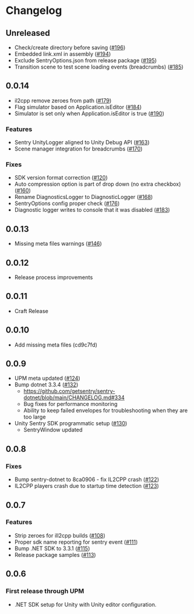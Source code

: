 # Changelog

## Unreleased

- Check/create directory before saving ([#196](https://github.com/getsentry/sentry-unity/pull/196))
- Embedded link.xml in assembly ([#194](https://github.com/getsentry/sentry-unity/pull/194))
- Exclude SentryOptions.json from release package ([#195](https://github.com/getsentry/sentry-unity/pull/195))
- Transition scene to test scene loading events (breadcrumbs) ([#185](https://github.com/getsentry/sentry-unity/pull/185))

## 0.0.14

- il2cpp remove zeroes from path ([#179](https://github.com/getsentry/sentry-unity/pull/179))
- Flag simulator based on Application.isEditor ([#184](https://github.com/getsentry/sentry-unity/pull/184))
- Simulator is set only when Application.isEditor is true ([#190](https://github.com/getsentry/sentry-unity/pull/190))

### Features

- Sentry UnityLogger aligned to Unity Debug API ([#163](https://github.com/getsentry/sentry-unity/pull/163))
- Scene manager integration for breadcrumbs ([#170](https://github.com/getsentry/sentry-unity/pull/170))

### Fixes

- SDK version format correction ([#120](https://github.com/getsentry/sentry-unity/pull/120))
- Auto compression option is part of drop down (no extra checkbox) ([#160](https://github.com/getsentry/sentry-unity/pull/160))
- Rename DiagnosticsLogger to DiagnosticLogger ([#168](https://github.com/getsentry/sentry-unity/pull/168))
- SentryOptions config proper check ([#176](https://github.com/getsentry/sentry-unity/pull/176))
- Diagnostic logger writes to console that it was disabled ([#183](https://github.com/getsentry/sentry-unity/pull/183))

## 0.0.13

- Missing meta files warnings ([#146](https://github.com/getsentry/sentry-unity/pull/146))

## 0.0.12

- Release process improvements

## 0.0.11

- Craft Release

## 0.0.10

- Add missing meta files (cd9c7fd)

## 0.0.9

- UPM meta updated ([#124](https://github.com/getsentry/sentry-unity/pull/124))
- Bump dotnet 3.3.4 ([#132](https://github.com/getsentry/sentry-unity/pull/132))
  - https://github.com/getsentry/sentry-dotnet/blob/main/CHANGELOG.md#334
  - Bug fixes for performance monitoring
  - Ability to keep failed envelopes for troubleshooting when they are too large
- Unity Sentry SDK programmatic setup ([#130](https://github.com/getsentry/sentry-unity/pull/130))
  - SentryWindow updated

## 0.0.8

### Fixes

- Bump sentry-dotnet to 8ca0906 - fix IL2CPP crash ([#122](https://github.com/getsentry/sentry-unity/pull/122))
- IL2CPP players crash due to startup time detection ([#123](https://github.com/getsentry/sentry-unity/pull/123))

## 0.0.7

### Features

- Strip zeroes for ill2cpp builds ([#108](https://github.com/getsentry/sentry-unity/pull/108))
- Proper sdk name reporting for sentry event ([#111](https://github.com/getsentry/sentry-unity/pull/111))
- Bump .NET SDK to 3.3.1 ([#115](https://github.com/getsentry/sentry-unity/pull/115))
- Release package samples ([#113](https://github.com/getsentry/sentry-unity/pull/113))

## 0.0.6

### First release through UPM

- .NET SDK setup for Unity with Unity editor configuration.
